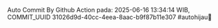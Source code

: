 Auto Commit By Github Action pada: 2025-06-16 13:34:14 WIB, COMMIT_UUID 31026d9d-40cc-4eea-8aac-b9f87b11e307 #autohijau🗿
